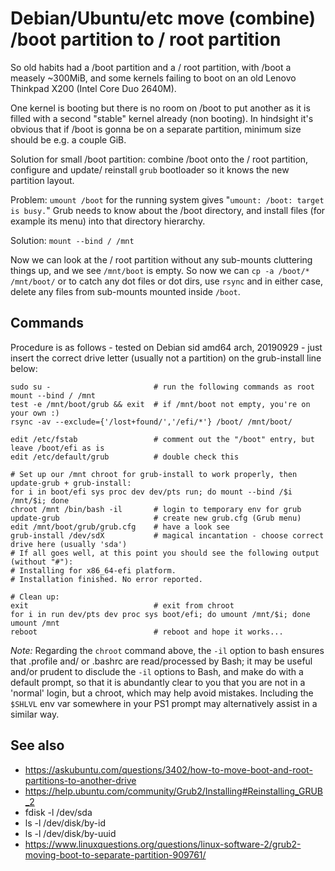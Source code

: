 # Debian/Ubuntu/etc move (combine) /boot partition to / root partition

So old habits had a /boot partition and a / root partition, with /boot a measely ~300MiB, and
some kernels failing to boot on an old Lenovo Thinkpad X200 (Intel Core Duo 2640M).

One kernel is booting but there is no room on /boot to put another as it is filled with a second
"stable" kernel already (non booting). In hindsight it's obvious that if /boot is gonna be on a
separate partition, minimum size should be e.g. a couple GiB.

Solution for small /boot partition: combine /boot onto the / root partition, configure and
update/ reinstall `grub` bootloader so it knows the new partition layout.

Problem: `umount /boot` for the running system gives "`umount: /boot: target is busy.`"
Grub needs to know about the /boot directory, and install files (for example its menu) into that
directory hierarchy.

Solution: `mount --bind / /mnt`

Now we can look at the / root partition without any sub-mounts cluttering things up, and we see
`/mnt/boot` is empty.  So now we can `cp -a /boot/* /mnt/boot/` or to catch any dot files or dot
dirs, use `rsync` and in either case, delete any files from sub-mounts mounted inside `/boot`.

## Commands

Procedure is as follows - tested on Debian sid amd64 arch, 20190929 - just insert the
correct drive letter (usually not a partition) on the grub-install line below:

    sudo su -                       # run the following commands as root
    mount --bind / /mnt
    test -e /mnt/boot/grub && exit  # if /mnt/boot not empty, you're on your own :)
    rsync -av --exclude={'/lost+found/','/efi/*'} /boot/ /mnt/boot/

    edit /etc/fstab                 # comment out the "/boot" entry, but leave /boot/efi as is
    edit /etc/default/grub          # double check this

    # Set up our /mnt chroot for grub-install to work properly, then update-grub + grub-install:
    for i in boot/efi sys proc dev dev/pts run; do mount --bind /$i /mnt/$i; done
    chroot /mnt /bin/bash -il       # login to temporary env for grub
    update-grub                     # create new grub.cfg (Grub menu)
    edit /mnt/boot/grub/grub.cfg    # have a look see
    grub-install /dev/sdX           # magical incantation - choose correct drive here (usually 'sda')
    # If all goes well, at this point you should see the following output (without "#"):
    # Installing for x86_64-efi platform.
    # Installation finished. No error reported.

    # Clean up:
    exit                            # exit from chroot
    for i in run dev/pts dev proc sys boot/efi; do umount /mnt/$i; done
    umount /mnt
    reboot                          # reboot and hope it works...

*Note:* Regarding the `chroot` command above, the `-il` option to bash ensures that .profile
and/ or .bashrc are read/processed by Bash; it may be useful and/or prudent to disclude the
`-il` options to Bash, and make do with a default prompt, so that it is abundantly clear to you
that you are not in a 'normal' login, but a chroot, which may help avoid mistakes.
Including the `$SHLVL` env var somewhere in your PS1 prompt may alternatively assist in a
similar way.

## See also
 - https://askubuntu.com/questions/3402/how-to-move-boot-and-root-partitions-to-another-drive
 - https://help.ubuntu.com/community/Grub2/Installing#Reinstalling_GRUB_2
 - fdisk -l /dev/sda
 - ls -l /dev/disk/by-id
 - ls -l /dev/disk/by-uuid
 - https://www.linuxquestions.org/questions/linux-software-2/grub2-moving-boot-to-separate-partition-909761/
